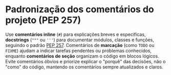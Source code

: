 # Padronização dos comentários do projeto (PEP 257)

Use **comentários inline** (`#`) para explicações breves e específicas, **docstrings** (`"""` ou `'''`) para documentar módulos, classes e funções, seguindo o padrão [PEP 257](https://peps.python.org/pep-0257/). Comentários de **marcação** (como `TODO` ou `FIXME`) ajudam a indicar tarefas pendentes ou problemas conhecidos, enquanto **comentários de seção** organizam o código em blocos lógicos. Evite comentários óbvios e priorize explicar o "porquê" das decisões, não o "como" do código, mantendo os comentários sempre atualizados e claros.
